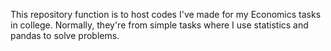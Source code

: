 This repository function is to host codes I've made for my Economics tasks in college. Normally, they're from simple tasks where I use statistics and pandas to solve problems.